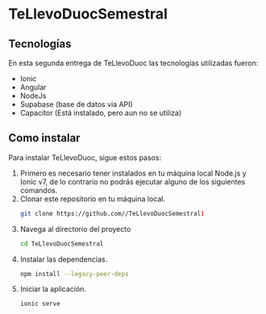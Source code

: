 ﻿# TeLlevoDuocSemestral

## Tecnologías

En esta segunda entrega de TeLlevoDuoc las tecnologías utilizadas fueron:

- Ionic
- Angular
- NodeJs
- Supabase (base de datos via API)
- Capacitor (Está instalado, pero aun no se utiliza)

## Como instalar

Para instalar TeLlevoDuoc, sigue estos pasos:

1. Primero es necesario tener instalados en tu máquina local Node.js y Ionic v7, de lo contrario no podrás ejecutar alguno de los siguientes comandos. 
2. Clonar este repositorio en tu máquina local.
     ```bash
     git clone https://github.com//TeLlevoDuocSemestral)
     ```
3. Navega al directorio del proyecto
     ```bash
     cd TeLlevoDuocSemestral
     ```
4. Instalar las dependencias.
     ```bash
     npm install --legacy-peer-deps
     ```
5. Iniciar la aplicación.
     ```bash
     ionic serve
     ```

     

